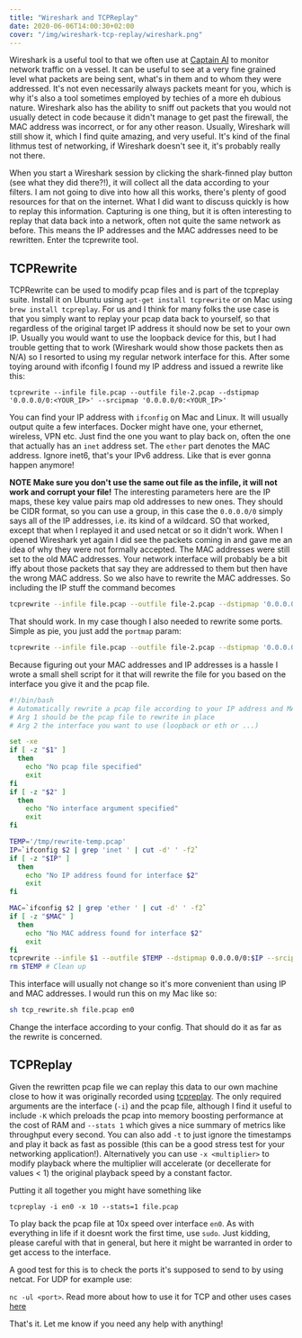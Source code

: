 ```yaml
---
title: "Wireshark and TCPReplay"
date: 2020-06-06T14:00:30+02:00
cover: "/img/wireshark-tcp-replay/wireshark.png" 
---
```


Wireshark is a useful tool to that we often use at [Captain AI](captainai.com) to monitor network traffic on a vessel. It can be useful to see at a very fine grained level what packets are being sent, what's in them and to whom they were addressed. It's not even necessarily always packets meant for you, which is why it's also a tool sometimes employed by techies of a more eh dubious nature. Wireshark also has the ability to sniff out packets that you would not usually detect in code because it didn't manage to get past the firewall, the MAC address was incorrect, or for any other reason. Usually, Wireshark will still show it, which I find quite amazing, and very useful. It's kind of the final lithmus test of networking, if Wireshark doesn't see it, it's probably really not there. 

When you start a Wireshark session by clicking the shark-finned play button (see what they did there?!), it will collect all the data according to your filters. I am not going to dive into how all this works, there's plenty of good resources for that on the internet. What I did want to discuss quickly is how to replay this information. Capturing is one thing, but it is often interesting to replay that data back into a network, often not quite the same network as before. This means the IP addresses and the MAC addresses need to be rewritten. Enter the tcprewrite tool.

## TCPRewrite

TCPRewrite can be used to modify pcap files and is part of the tcpreplay suite. Install it on Ubuntu using `apt-get install tcprewrite` or on Mac using `brew install tcpreplay`. For us and I think for many folks the use case is that you simply want to replay your pcap data back to yourself, so that regardless of the original target IP address it should now be set to your own IP. Usually you would want to use the loopback device for this, but I had trouble getting that to work (Wireshark would show those packets then as N/A) so I resorted to using my regular network interface for this. After some toying around with ifconfig I found my IP address and issued a rewrite like this:

```
tcprewrite --infile file.pcap --outfile file-2.pcap --dstipmap '0.0.0.0/0:<YOUR_IP>' --srcipmap '0.0.0.0/0:<YOUR_IP>'
```

You can find your IP address with `ifconfig` on Mac and Linux. It will usually output quite a few interfaces. Docker might have one, your ethernet, wireless, VPN etc. Just find the one you want to play back on, often the one that actually has an `inet` address set. The `ether` part denotes the MAC address. Ignore inet6, that's your IPv6 address. Like that is ever gonna happen anymore!

**NOTE Make sure you don't use the same out file as the infile, it will not work and corrupt your file!** The interesting parameters here are the IP maps, these key value pairs map old addresses to new ones. They should be CIDR format, so you can use a group, in this case the `0.0.0.0/0` simply says all of the IP addresses, i.e. its kind of a wildcard. SO that worked, except that when I replayed it and used netcat or so it didn't work. When I opened Wireshark yet again I did see the packets coming in and gave me an idea of why they were not formally accepted. The MAC addresses were still set to the old MAC addresses. Your network interface will probably be a bit iffy about those packets that say they are addressed to them but then have the wrong MAC address. So we also have to rewrite the MAC addresses. So including the IP stuff the command becomes

```bash
tcprewrite --infile file.pcap --outfile file-2.pcap --dstipmap '0.0.0.0/0:<YOUR_IP>' --srcipmap '0.0.0.0/0:<YOUR_IP>' --enet-smac <YOUR_MAC> --enet-dmac <YOUR_MAC>'
```

That should work. In my case though I also needed to rewrite some ports. Simple as pie, you just add the `portmap` param:

```bash
tcprewrite --infile file.pcap --outfile file-2.pcap --dstipmap '0.0.0.0/0:<YOUR_IP>' --srcipmap '0.0.0.0/0:<YOUR_IP>' --enet-smac f0:18:98:9f:91:57 --enet-dmac f0:18:98:9f:91:57 --portmap 3000-4000:7777
```

Because figuring out your MAC addresses and IP addresses is a hassle I wrote a small shell script for it that will rewrite the file for you based on the interface you give it and the pcap file.

```bash
#!/bin/bash
# Automatically rewrite a pcap file according to your IP address and MAC
# Arg 1 should be the pcap file to rewrite in place
# Arg 2 the interface you want to use (loopback or eth or ...)

set -xe 
if [ -z "$1" ]
  then
    echo "No pcap file specified"
    exit
fi
if [ -z "$2" ]
  then
    echo "No interface argument specified"
    exit
fi

TEMP='/tmp/rewrite-temp.pcap'
IP=`ifconfig $2 | grep 'inet ' | cut -d' ' -f2`
if [ -z "$IP" ]
  then
    echo "No IP address found for interface $2"
    exit
fi

MAC=`ifconfig $2 | grep 'ether ' | cut -d' ' -f2`
if [ -z "$MAC" ]
  then
    echo "No MAC address found for interface $2"
    exit
fi
tcprewrite --infile $1 --outfile $TEMP --dstipmap 0.0.0.0/0:$IP --srcipmap 0.0.0.0/0:$IP --enet-smac $MAC --enet-dmac $MAC
rm $TEMP # Clean up

```

This interface will usually not change so it's more convenient than using IP and MAC addresses. I would run this on my Mac like so: 

```bash
sh tcp_rewrite.sh file.pcap en0
```

Change the interface according to your config. That should do it as far as the rewrite is concerned.

## TCPReplay

Given the rewritten pcap file we can replay this data to our own machine close to how it was originally recorded using [tcpreplay](http://tcpreplay.appneta.com/). The only required arguments are the interface (`-i`) and the pcap file, although I find it useful to include `-K` which preloads the pcap into memory boosting performance at the cost of RAM and `--stats 1` which gives a nice summary of metrics like throughput every second. You can also add `-t` to just ignore the timestamps and play it back as fast as possible (this can be a good stress test for your networking application!). Alternatively you can use `-x <multiplier>` to modify playback where the multiplier will accelerate (or decellerate for values < 1) the original playback speed by a constant factor.

Putting it all together you might have something like

`tcpreplay -i en0 -x 10 --stats=1 file.pcap`

To play back the pcap file at 10x speed over interface `en0`. As with everything in life if it doesnt work the first time, use `sudo`. Just kidding, please careful with that in general, but here it might be warranted in order to get access to the interface.

A good test for this is to check the ports it's supposed to send to by using netcat. For UDP for example use:

```nc -ul <port>```. Read more about how to use it for TCP and other uses cases [here](https://www.digitalocean.com/community/tutorials/how-to-use-netcat-to-establish-and-test-tcp-and-udp-connections-on-a-vps)

That's it. Let me know if you need any help with anything!


